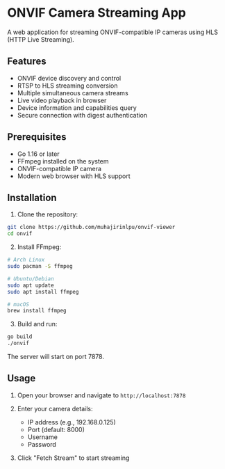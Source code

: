 # ONVIF Camera Streaming App

A web application for streaming ONVIF-compatible IP cameras using HLS (HTTP Live Streaming).

## Features

- ONVIF device discovery and control
- RTSP to HLS streaming conversion
- Multiple simultaneous camera streams
- Live video playback in browser
- Device information and capabilities query
- Secure connection with digest authentication

## Prerequisites

- Go 1.16 or later
- FFmpeg installed on the system
- ONVIF-compatible IP camera
- Modern web browser with HLS support

## Installation

1. Clone the repository:

```bash
git clone https://github.com/muhajirinlpu/onvif-viewer
cd onvif
```

2. Install FFmpeg:

```bash
# Arch Linux
sudo pacman -S ffmpeg

# Ubuntu/Debian
sudo apt update
sudo apt install ffmpeg

# macOS
brew install ffmpeg
```

3. Build and run:

```bash
go build
./onvif
```

The server will start on port 7878.

## Usage

1. Open your browser and navigate to `http://localhost:7878`

2. Enter your camera details:

   - IP address (e.g., 192.168.0.125)
   - Port (default: 8000)
   - Username
   - Password

3. Click "Fetch Stream" to start streaming
